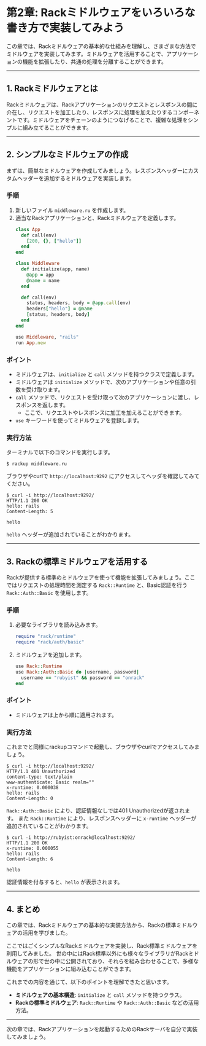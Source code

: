 # 第2章: Rackミドルウェアをいろいろな書き方で実装してみよう

この章では、Rackミドルウェアの基本的な仕組みを理解し、さまざまな方法でミドルウェアを実装してみます。ミドルウェアを活用することで、アプリケーションの機能を拡張したり、共通の処理を分離することができます。

---

## 1. Rackミドルウェアとは
Rackミドルウェアは、Rackアプリケーションのリクエストとレスポンスの間に介在し、リクエストを加工したり、レスポンスに処理を加えたりするコンポーネントです。ミドルウェアをチェーンのようにつなげることで、複雑な処理をシンプルに組み立てることができます。

---

## 2. シンプルなミドルウェアの作成
まずは、簡単なミドルウェアを作成してみましょう。レスポンスヘッダーにカスタムヘッダーを追加するミドルウェアを実装します。

### 手順
1. 新しいファイル `middleware.ru` を作成します。
2. 適当なRackアプリケーションと、Rackミドルウェアを定義します。
   ```ruby
   class App
     def call(env)
       [200, {}, ["hello"]]
     end
   end

   class Middleware
     def initialize(app, name)
       @app = app
       @name = name
     end
   
     def call(env)
       status, headers, body = @app.call(env)
       headers["hello"] = @name
       [status, headers, body]
     end
   end

   use Middleware, "rails"
   run App.new
   ```

### ポイント

- ミドルウェアは、`initialize` と `call` メソッドを持つクラスで定義します。
- ミドルウェアは `initialize` メソッドで、次のアプリケーションや任意の引数を受け取ります。
- `call` メソッドで、リクエストを受け取って次のアプリケーションに渡し、レスポンスを返します。
    - ここで、リクエストやレスポンスに加工を加えることができます。
- `use` キーワードを使ってミドルウェアを登録します。

### 実行方法

ターミナルで以下のコマンドを実行します。

```console
$ rackup middleware.ru
```

ブラウザやcurlで `http://localhost:9292` にアクセスしてヘッダを確認してみてください。

```console
$ curl -i http://localhost:9292/
HTTP/1.1 200 OK
hello: rails
Content-Length: 5

hello
```

`hello` ヘッダーが追加されていることがわかります。

---

## 3. Rackの標準ミドルウェアを活用する
Rackが提供する標準のミドルウェアを使って機能を拡張してみましょう。ここではリクエストの処理時間を測定する `Rack::Runtime` と、Basic認証を行う `Rack::Auth::Basic` を使用します。

### 手順

1. 必要なライブラリを読み込みます。
   ```ruby
   require "rack/runtime"
   require "rack/auth/basic"
   ```
2. ミドルウェアを追加します。
   ```ruby
   use Rack::Runtime
   use Rack::Auth::Basic do |username, password|
     username == "rubyist" && password == "onrack"
   end
   ```

### ポイント
- ミドルウェアは上から順に適用されます。

### 実行方法

これまでと同様にrackupコマンドで起動し、ブラウザやcurlでアクセスしてみましょう。

```console
$ curl -i http://localhost:9292/
HTTP/1.1 401 Unauthorized
content-type: text/plain
www-authenticate: Basic realm=""
x-runtime: 0.000038
hello: rails
Content-Length: 0
```

`Rack::Auth::Basic` により、認証情報なしでは401 Unauthorizedが返されます。
また `Rack::Runtime` により、レスポンスヘッダーに `x-runtime` ヘッダーが追加されていることがわかります。

```console
$ curl -i http://rubyist:onrack@localhost:9292/
HTTP/1.1 200 OK
x-runtime: 0.000055
hello: rails
Content-Length: 6

hello
```

認証情報を付与すると、`hello` が表示されます。

---

## 4. まとめ

この章では、Rackミドルウェアの基本的な実装方法から、Rackの標準ミドルウェアの活用を学びました。

ここではごくシンプルなRackミドルウェアを実装し、Rack標準ミドルウェアを利用してみました。
世の中にはRack標準以外にも様々なライブラリがRackミドルウェアの形で世の中に公開されており、それらを組み合わせることで、多様な機能をアプリケーションに組み込むことができます。

これまでの内容を通じて、以下のポイントを理解できたと思います。

- **ミドルウェアの基本構造**: `initialize` と `call` メソッドを持つクラス。
- **Rackの標準ミドルウェア**: `Rack::Runtime` や `Rack::Auth::Basic` などの活用方法。

---

次の章では、Rackアプリケーションを起動するためのRackサーバを自分で実装してみましょう。
